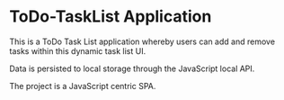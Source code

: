 # ToDo-TaskList Application

This is a ToDo Task List application whereby users can add and remove tasks within this dynamic task list UI.

Data is persisted to local storage through the JavaScript local API.

The project is a JavaScript centric SPA.
